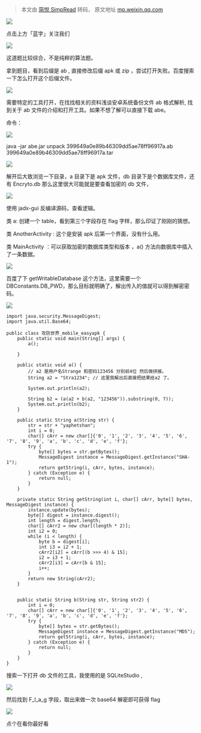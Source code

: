 > 本文由 [简悦 SimpRead](http://ksria.com/simpread/) 转码， 原文地址 [mp.weixin.qq.com](https://mp.weixin.qq.com/s/TmENLXT1iUcHfzQN78talw)

![](https://mmbiz.qpic.cn/mmbiz_gif/kicB09lvgibnnRjv0AAqQxyBODIttZXnQqcTPoF4Pt8tJmnia4CHaYUS3zqicFfKZTWibXTAew2ibFHDjy5Pf8nDnVEQ/640?wx_fmt=gif)

点击上方「蓝字」关注我们

![](https://mmbiz.qpic.cn/mmbiz_png/kLQoJJzjYaicxneNzbOg7ynx3TfnIwmNTpJQ7orkaUNrJIV4u7PNdSJ25Mtn6XdRQTamLDDicHnYfdic2bsiaNQjCw/640?wx_fmt=png)

这道题比较综合，不是纯粹的算法题。

拿到题目，看到后缀是 ab , 直接修改后缀 apk 或 zip ，尝试打开失败。百度搜索一下怎么打开这个后缀文件。

![](https://mmbiz.qpic.cn/mmbiz_png/v6ap3LYR6wibpRQnlFPLyO69a9plJmYmaGS1ZzLZ7al2tNjqckfB1yGRb8tVrry5bVwSPqw1wdIAians52BG97yg/640?wx_fmt=png)

需要特定的工具打开，在找找相关的资料浅谈安卓系统备份文件 ab 格式解析, 找到关于 ab 文件的介绍和打开工具。如果不想了解可以直接下载 abe。

命令：

![](https://mmbiz.qpic.cn/mmbiz_gif/44UT6cJicBVUGUwbPDzvHtk8BGscpG3ucFWttjjHAn9nKuuIgYFBUTnnQHd6rCFEtTN7YAhIZoEGwSdKaSLqNlA/640?wx_fmt=gif)

java -jar abe.jar unpack 399649a0e89b46309dd5ae78ff96917a.ab 399649a0e89b46309dd5ae78ff96917a.tar

![](https://mmbiz.qpic.cn/mmbiz_png/8NicMvXribe7uMvSuOzNiaduO31HtjchjrUcB2HicpDUBet2J3rTz8EjbKaRq2f8zEGWnV8x1UoNQBf8WLXZISpNIQ/640?wx_fmt=png)

解开后大致浏览一下目录，a 目录下是 apk 文件，db 目录下是个数据库文件，还有 Encryto.db 那么这里很大可能就是要查看加密的 db 文件，

![](https://mmbiz.qpic.cn/mmbiz_png/v6ap3LYR6wibpRQnlFPLyO69a9plJmYmaJJbBzBH33X18MmzCDpgicRYMBpHmD7XIlibYfRXaib81R1EvsDRpEiaUFw/640?wx_fmt=png)

使用 jadx-gui 反编译源码，查看逻辑。

类 a: 创建一个 table，看到第三个字段存在 flag 字样，那么印证了刚刚的猜想。

类 AnotherActivity : 这个是安装 apk 后第一个界面，没有什么用。

类 MainActivity ：可以获取加密的数据库类型和版本 ，a() 方法向数据库中插入了一条数据。

![](https://mmbiz.qpic.cn/mmbiz_png/v6ap3LYR6wibpRQnlFPLyO69a9plJmYmaiciaTgnhFpMsaAsGF0DgOPaPwicr6WIeo0icDs2NS8qmN3Brwic9rAjoTibg/640?wx_fmt=png)

百度了下 getWritableDatabase 这个方法，这里需要一个 DBConstants.DB_PWD，那么目标就明确了，解出传入的值就可以得到解密密码。

![](https://mmbiz.qpic.cn/mmbiz_png/v6ap3LYR6wibpRQnlFPLyO69a9plJmYmauEOF4gHN9CicyYHSicx7v7Lqa2CaZpLVdV1V21MQX8MEIHzxZDSwhxWw/640?wx_fmt=png)

```
import java.security.MessageDigest;
import java.util.Base64;

public class 攻防世界_mobile_easyapk {
    public static void main(String[] args) {
        a();

    }

    public static void a() {
        // a2 是用户名Strange 和密码123456 分别前4位 然后做拼接。
        String a2 = "Stra1234"; // 这里我解出后直接把结果给a2 了。

        System.out.println(a2);

        String b2 = (a(a2 + b(a2, "123456")).substring(0, 7));
        System.out.println(b2);
    }

    public static String a(String str) {
        str = str + "yaphetshan";
        int i = 0;
        char[] cArr = new char[]{'0', '1', '2', '3', '4', '5', '6', '7', '8', '9', 'a', 'b', 'c', 'd', 'e', 'f'};
        try {
            byte[] bytes = str.getBytes();
            MessageDigest instance = MessageDigest.getInstance("SHA-1");
            return getString(i, cArr, bytes, instance);
        } catch (Exception e) {
            return null;
        }
    }

    private static String getString(int i, char[] cArr, byte[] bytes, MessageDigest instance) {
        instance.update(bytes);
        byte[] digest = instance.digest();
        int length = digest.length;
        char[] cArr2 = new char[(length * 2)];
        int i2 = 0;
        while (i < length) {
            byte b = digest[i];
            int i3 = i2 + 1;
            cArr2[i2] = cArr[(b >>> 4) & 15];
            i2 = i3 + 1;
            cArr2[i3] = cArr[b & 15];
            i++;
        }
        return new String(cArr2);
    }


    public static String b(String str, String str2) {
        int i = 0;
        char[] cArr = new char[]{'0', '1', '2', '3', '4', '5', '6', '7', '8', '9', 'a', 'b', 'c', 'd', 'e', 'f'};
        try {
            byte[] bytes = str.getBytes();
            MessageDigest instance = MessageDigest.getInstance("MD5");
            return getString(i, cArr, bytes, instance);
        } catch (Exception e) {
            return null;
        }
    }
}
```

搜索一下打开 db 文件的工具，我使用的是 SQLiteStudio ,

![](https://mmbiz.qpic.cn/mmbiz_png/v6ap3LYR6wibpRQnlFPLyO69a9plJmYmaVxDKvkuZnibZcoiaNiaZnEY0lL13SSOeX6UPyLMsWO5ia0iaYu9KiayJGxhg/640?wx_fmt=png)

然后找到 F_l_a_g 字段，取出来做一次 base64 解密即可获得 flag

![](https://mmbiz.qpic.cn/mmbiz_png/4ibic6bn2c2Uum6ptILukUMxBumOeMmibiaUzicL684EAic3lEIm9jBjynJ5G0uuJ8SJJZF5j5RJ2xvugicgxpeeNC45A/640?wx_fmt=png)

点个在看你最好看